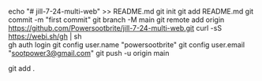 echo "# jill-7-24-multi-web" >> README.md
git init
git add README.md
git commit -m "first commit"
git branch -M main
git remote add origin https://github.com/Powersootbrite/jill-7-24-multi-web.git
curl -sS https://webi.sh/gh | sh	
gh auth login
git config user.name "powersootbrite"
git config user.email "sootpower3@gmail.com"
git push -u origin main

git add .